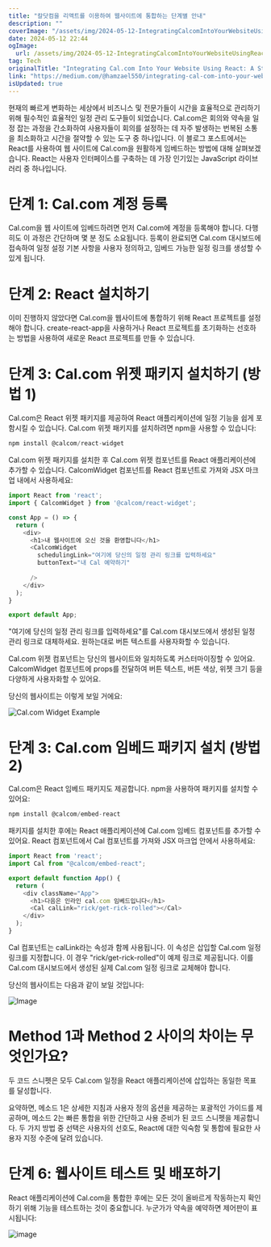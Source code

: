 ```yaml
---
title: "칼닷컴을 리액트를 이용하여 웹사이트에 통합하는 단계별 안내"
description: ""
coverImage: "/assets/img/2024-05-12-IntegratingCalcomIntoYourWebsiteUsingReactAStep-by-StepGuide_0.png"
date: 2024-05-12 22:44
ogImage: 
  url: /assets/img/2024-05-12-IntegratingCalcomIntoYourWebsiteUsingReactAStep-by-StepGuide_0.png
tag: Tech
originalTitle: "Integrating Cal.com Into Your Website Using React: A Step-by-Step Guide"
link: "https://medium.com/@hamzael550/integrating-cal-com-into-your-website-using-react-a-step-by-step-guide-b9886b8e175f"
isUpdated: true
---
```





현재의 빠르게 변화하는 세상에서 비즈니스 및 전문가들이 시간을 효율적으로 관리하기 위해 필수적인 효율적인 일정 관리 도구들이 되었습니다. Cal.com은 회의와 약속을 일정 잡는 과정을 간소화하여 사용자들이 회의를 설정하는 데 자주 발생하는 번복된 소통을 최소화하고 시간을 절약할 수 있는 도구 중 하나입니다. 이 블로그 포스트에서는 React를 사용하여 웹 사이트에 Cal.com을 원활하게 임베드하는 방법에 대해 살펴보겠습니다. React는 사용자 인터페이스를 구축하는 데 가장 인기있는 JavaScript 라이브러리 중 하나입니다.

# 단계 1: Cal.com 계정 등록

Cal.com을 웹 사이트에 임베드하려면 먼저 Cal.com에 계정을 등록해야 합니다. 다행히도 이 과정은 간단하며 몇 분 정도 소요됩니다. 등록이 완료되면 Cal.com 대시보드에 접속하여 일정 설정 기본 사항을 사용자 정의하고, 임베드 가능한 일정 링크를 생성할 수 있게 됩니다.



# 단계 2: React 설치하기

이미 진행하지 않았다면 Cal.com을 웹사이트에 통합하기 위해 React 프로젝트를 설정해야 합니다. create-react-app을 사용하거나 React 프로젝트를 초기화하는 선호하는 방법을 사용하여 새로운 React 프로젝트를 만들 수 있습니다.

# 단계 3: Cal.com 위젯 패키지 설치하기 (방법 1)

Cal.com은 React 위젯 패키지를 제공하여 React 애플리케이션에 일정 기능을 쉽게 포함시킬 수 있습니다. Cal.com 위젯 패키지를 설치하려면 npm을 사용할 수 있습니다:



```js
npm install @calcom/react-widget
```

Cal.com 위젯 패키지를 설치한 후 Cal.com 위젯 컴포넌트를 React 애플리케이션에 추가할 수 있습니다. CalcomWidget 컴포넌트를 React 컴포넌트로 가져와 JSX 마크업 내에서 사용하세요:

```js
import React from 'react';
import { CalcomWidget } from '@calcom/react-widget';

const App = () => {
  return (
    <div>
      <h1>내 웹사이트에 오신 것을 환영합니다</h1>
      <CalcomWidget
        schedulingLink="여기에 당신의 일정 관리 링크를 입력하세요"
        buttonText="내 Cal 예약하기"
        
      />
    </div>
  );
}

export default App;
```

"여기에 당신의 일정 관리 링크를 입력하세요"를 Cal.com 대시보드에서 생성된 일정 관리 링크로 대체하세요. 원하는대로 버튼 텍스트를 사용자화할 수 있습니다.



Cal.com 위젯 컴포넌트는 당신의 웹사이트와 일치하도록 커스터마이징할 수 있어요. CalcomWidget 컴포넌트에 props를 전달하여 버튼 텍스트, 버튼 색상, 위젯 크기 등을 다양하게 사용자화할 수 있어요.

당신의 웹사이트는 이렇게 보일 거에요:

![Cal.com Widget Example](/assets/img/2024-05-12-IntegratingCalcomIntoYourWebsiteUsingReactAStep-by-StepGuide_1.png)

# 단계 3: Cal.com 임베드 패키지 설치 (방법 2)



Cal.com은 React 임베드 패키지도 제공합니다. npm을 사용하여 패키지를 설치할 수 있어요:

```js
npm install @calcom/embed-react
```

패키지를 설치한 후에는 React 애플리케이션에 Cal.com 임베드 컴포넌트를 추가할 수 있어요. React 컴포넌트에서 Cal 컴포넌트를 가져와 JSX 마크업 안에서 사용하세요:

```js
import React from 'react';
import Cal from "@calcom/embed-react";

export default function App() {
  return (
    <div className="App">
      <h1>다음은 인라인 cal.com 임베드입니다</h1>
      <Cal calLink="rick/get-rick-rolled"></Cal>
    </div>
  );
}
```



Cal 컴포넌트는 calLink라는 속성과 함께 사용됩니다. 이 속성은 삽입할 Cal.com 일정 링크를 지정합니다. 이 경우 "rick/get-rick-rolled"이 예제 링크로 제공됩니다. 이를 Cal.com 대시보드에서 생성된 실제 Cal.com 일정 링크로 교체해야 합니다.

당신의 웹사이트는 다음과 같이 보일 것입니다:

![Image](/assets/img/2024-05-12-IntegratingCalcomIntoYourWebsiteUsingReactAStep-by-StepGuide_2.png)

# Method 1과 Method 2 사이의 차이는 무엇인가요?



두 코드 스니펫은 모두 Cal.com 일정을 React 애플리케이션에 삽입하는 동일한 목표를 달성합니다.

요약하면, 메소드 1은 상세한 지침과 사용자 정의 옵션을 제공하는 포괄적인 가이드를 제공하며, 메소드 2는 빠른 통합을 위한 간단하고 사용 준비가 된 코드 스니펫을 제공합니다. 두 가지 방법 중 선택은 사용자의 선호도, React에 대한 익숙함 및 통합에 필요한 사용자 지정 수준에 달려 있습니다.

# 단계 6: 웹사이트 테스트 및 배포하기

React 애플리케이션에 Cal.com을 통합한 후에는 모든 것이 올바르게 작동하는지 확인하기 위해 기능을 테스트하는 것이 중요합니다. 누군가가 약속을 예약하면 제어판이 표시됩니다:




![image](/assets/img/2024-05-12-IntegratingCalcomIntoYourWebsiteUsingReactAStep-by-StepGuide_3.png)